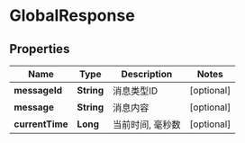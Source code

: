 
# GlobalResponse

## Properties
Name | Type | Description | Notes
------------ | ------------- | ------------- | -------------
**messageId** | **String** | 消息类型ID |  [optional]
**message** | **String** | 消息内容 |  [optional]
**currentTime** | **Long** | 当前时间, 毫秒数 |  [optional]



